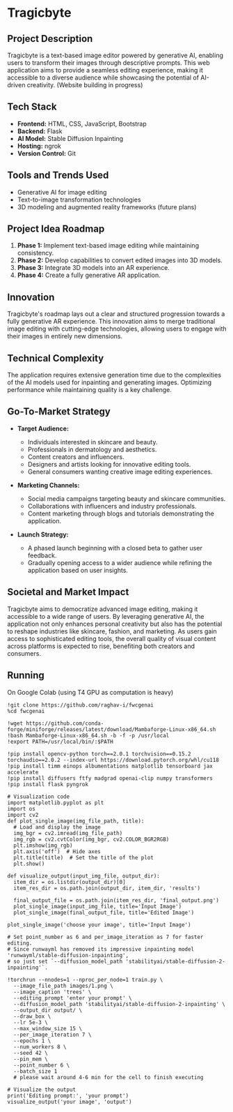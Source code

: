 # Tragicbyte

## Project Description
Tragicbyte is a text-based image editor powered by generative AI, enabling users to transform their images through descriptive prompts. This web application aims to provide a seamless editing experience, making it accessible to a diverse audience while showcasing the potential of AI-driven creativity. (Website building in progress)

## Tech Stack
- **Frontend:** HTML, CSS, JavaScript, Bootstrap
- **Backend:** Flask
- **AI Model:** Stable Diffusion Inpainting
- **Hosting:** ngrok
- **Version Control:** Git

## Tools and Trends Used
- Generative AI for image editing
- Text-to-image transformation technologies
- 3D modeling and augmented reality frameworks (future plans)

## Project Idea Roadmap
1. **Phase 1:** Implement text-based image editing while maintaining consistency.
2. **Phase 2:** Develop capabilities to convert edited images into 3D models.
3. **Phase 3:** Integrate 3D models into an AR experience.
4. **Phase 4:** Create a fully generative AR application.

## Innovation
Tragicbyte's roadmap lays out a clear and structured progression towards a fully generative AR experience. This innovation aims to merge traditional image editing with cutting-edge technologies, allowing users to engage with their images in entirely new dimensions.

## Technical Complexity
The application requires extensive generation time due to the complexities of the AI models used for inpainting and generating images. Optimizing performance while maintaining quality is a key challenge.

## Go-To-Market Strategy
- **Target Audience:** 
  - Individuals interested in skincare and beauty.
  - Professionals in dermatology and aesthetics.
  - Content creators and influencers.
  - Designers and artists looking for innovative editing tools.
  - General consumers wanting creative image editing experiences.
  
- **Marketing Channels:** 
  - Social media campaigns targeting beauty and skincare communities.
  - Collaborations with influencers and industry professionals.
  - Content marketing through blogs and tutorials demonstrating the application.

- **Launch Strategy:** 
  - A phased launch beginning with a closed beta to gather user feedback.
  - Gradually opening access to a wider audience while refining the application based on user insights.

## Societal and Market Impact
Tragicbyte aims to democratize advanced image editing, making it accessible to a wide range of users. By leveraging generative AI, the application not only enhances personal creativity but also has the potential to reshape industries like skincare, fashion, and marketing. As users gain access to sophisticated editing tools, the overall quality of visual content across platforms is expected to rise, benefiting both creators and consumers.

## Running
On Google Colab (using T4 GPU as computation is heavy)

```
!git clone https://github.com/raghav-i/fwcgenai
%cd fwcgenai
```
```
!wget https://github.com/conda-forge/miniforge/releases/latest/download/Mambaforge-Linux-x86_64.sh
!bash Mambaforge-Linux-x86_64.sh -b -f -p /usr/local
!export PATH=/usr/local/bin/:$PATH

!pip install opencv-python torch==2.0.1 torchvision==0.15.2 torchaudio==2.0.2 --index-url https://download.pytorch.org/whl/cu118
!pip install timm einops albumentations matplotlib tensorboard jax accelerate
!pip install diffusers ftfy madgrad openai-clip numpy transformers
!pip install flask pyngrok
```
```
# Visualization code
import matplotlib.pyplot as plt
import os
import cv2
def plot_single_image(img_file_path, title):
  # Load and display the image
  img_bgr = cv2.imread(img_file_path)
  img_rgb = cv2.cvtColor(img_bgr, cv2.COLOR_BGR2RGB)
  plt.imshow(img_rgb)
  plt.axis('off')  # Hide axes
  plt.title(title)  # Set the title of the plot
  plt.show()

def visualize_output(input_img_file, output_dir):
  item_dir = os.listdir(output_dir)[0]
  item_res_dir = os.path.join(output_dir, item_dir, 'results')

  final_output_file = os.path.join(item_res_dir, 'final_output.png')
  plot_single_image(input_img_file, title='Input Image')
  plot_single_image(final_output_file, title='Edited Image')

plot_single_image('choose your image', title='Input Image')
```
```
# Set point_number as 6 and per_image_iteration as 7 for faster editing.
# Since runwayml has removed its impressive inpainting model 'runwayml/stable-diffusion-inpainting',
# so just set `--diffusion_model_path 'stabilityai/stable-diffusion-2-inpainting'`.

!torchrun --nnodes=1 --nproc_per_node=1 train.py \
  --image_file_path images/1.png \
  --image_caption 'trees' \
  --editing_prompt 'enter your prompt' \
  --diffusion_model_path 'stabilityai/stable-diffusion-2-inpainting' \
  --output_dir output/ \
  --draw_box \
  --lr 5e-3 \
  --max_window_size 15 \
  --per_image_iteration 7 \
  --epochs 1 \
  --num_workers 8 \
  --seed 42 \
  --pin_mem \
  --point_number 6 \
  --batch_size 1
  # please wait around 4-6 min for the cell to finish executing
  ```
  ```
  # Visualize the output
print('Editing prompt:', 'your prompt')
visualize_output('your image', 'output')
```